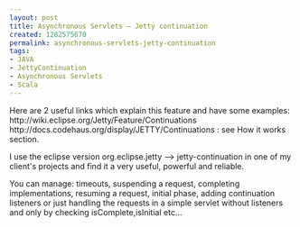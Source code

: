 ```yaml
---
layout: post
title: Asynchronous Servlets – Jetty continuation
created: 1282575670
permalink: asynchronous-servlets-jetty-continuation
tags:
- JAVA
- JettyContinuation
- Asynchronous Servlets
- Scala
---
```

<p>Here are 2 useful links which explain this feature and have some examples:<br />
http://wiki.eclipse.org/Jetty/Feature/Continuations<br />
http://docs.codehaus.org/display/JETTY/Continuations : see How it works section.</p>
<p>I use the eclipse version org.eclipse.jetty --&gt; jetty-continuation in one of my client's projects and find it a very useful, powerful and reliable.</p>
<p>You can manage: timeouts, suspending a request, completing implementations, resuming a request, initial phase, adding continuation listeners or just handling the requests in a simple servlet without listeners and only by checking isComplete,isInitial etc...</p>
